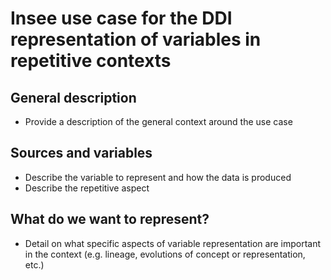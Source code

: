 # Insee use case for the DDI representation of variables in repetitive contexts

## General description

- Provide a description of the general context around the use case

## Sources and variables

- Describe the variable to represent and how the data is produced
- Describe the repetitive aspect

## What do we want to represent?

- Detail on what specific aspects of variable representation are important in the context (e.g. lineage, evolutions of concept or representation, etc.)